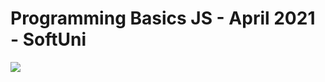 <h1 style="align: center;">Programming Basics JS - April 2021 - SoftUni</h1>

![](https://bit.ly/39L8ciu)
